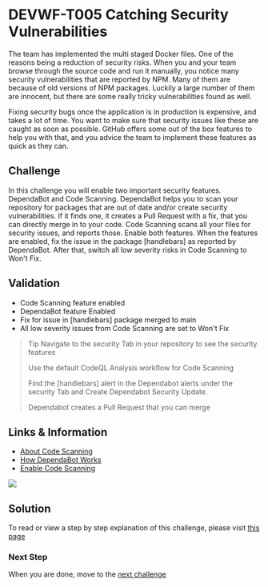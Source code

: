 # DEVWF-T005 Catching Security Vulnerabilities

The team has implemented the multi staged Docker files. One of the reasons being a reduction of security risks. When you and your team browse through the source code and run it manually, you notice many security vulnerabilities that are reported by NPM. Many of them are because of old versions of NPM packages. Luckily a large number of them are innocent, but there are some really tricky vulnerabilities found as well.

Fixing security bugs once the application is in production is expensive, and takes a lot of time. You want to make sure that security issues like these are caught as soon as possible. GitHub offers some out of the box features to help you with that, and you advice the team to implement these features as quick as they can.

## Challenge

In this challenge you will enable two important security features. DependaBot and Code Scanning. DependaBot helps you to scan your repository for packages that are out of date and/or create security vulnerabilities. If it finds one, it creates a Pull Request with a fix, that you can directly merge in to your code. Code Scanning scans all your files for security issues, and reports those. Enable both features. When the features are enabled, fix the issue in the package [handlebars] as reported by DependaBot. After that, switch all low severity risks in Code Scanning to Won't Fix.

## Validation

* Code Scanning feature enabled
* DependaBot feature Enabled
* Fix for issue in [handlebars] package merged to main
* All low severity issues from Code Scanning are set to Won't Fix

> Tip
> Navigate to the security Tab in your repository to see the security features
>
> Use the default CodeQL Analysis workflow for Code Scanning
>
> Find the [handlebars] alert in the Dependabot alerts under the security Tab and Create Dependabot Security Update.
>
> Dependabot creates a Pull Request that you can merge

## Links & Information

* [About Code Scanning](https://docs.github.com/en/free-pro-team@latest/github/finding-security-vulnerabilities-and-errors-in-your-code/about-code-scanning)
* [How DependaBot Works](https://dependabot.com/#how-it-works)
* [Enable Code Scanning](https://docs.github.com/en/free-pro-team@latest/github/finding-security-vulnerabilities-and-errors-in-your-code/enabling-code-scanning-for-a-repository)

![](/Assets/2020-09-17-13-13-35.png)

## Solution

To read or view a step by step explanation of this challenge, please visit [this page](/Challenges/Module1-ImprovingDeveloperFlow/Step-By-Step/DEVWF-T005-SBS.md)

### Next Step

When you are done, move to the [next challenge](DEVWF-T006.md)